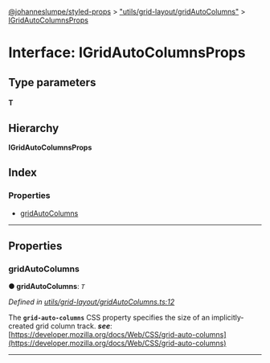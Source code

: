[@johanneslumpe/styled-props](../README.md) > ["utils/grid-layout/gridAutoColumns"](../modules/_utils_grid_layout_gridautocolumns_.md) > [IGridAutoColumnsProps](../interfaces/_utils_grid_layout_gridautocolumns_.igridautocolumnsprops.md)

# Interface: IGridAutoColumnsProps

## Type parameters
#### T 
## Hierarchy

**IGridAutoColumnsProps**

## Index

### Properties

* [gridAutoColumns](_utils_grid_layout_gridautocolumns_.igridautocolumnsprops.md#gridautocolumns)

---

## Properties

<a id="gridautocolumns"></a>

###  gridAutoColumns

**● gridAutoColumns**: *`T`*

*Defined in [utils/grid-layout/gridAutoColumns.ts:12](https://github.com/johanneslumpe/styled-props/blob/3abf398/src/utils/grid-layout/gridAutoColumns.ts#L12)*

The **`grid-auto-columns`** CSS property specifies the size of an implicitly-created grid column track.
*__see__*: [https://developer.mozilla.org/docs/Web/CSS/grid-auto-columns](https://developer.mozilla.org/docs/Web/CSS/grid-auto-columns)

___

